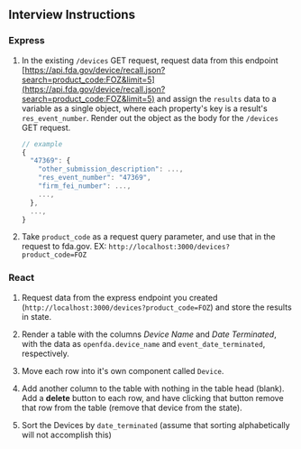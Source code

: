 ## Interview Instructions

### Express

1. In the existing `/devices` GET request, request data from this endpoint [https://api.fda.gov/device/recall.json?search=product_code:FOZ&limit=5](https://api.fda.gov/device/recall.json?search=product_code:FOZ&limit=5) and assign the `results` data to a variable as a single object, where each property's key is a result's `res_event_number`. Render out the object as the body for the `/devices` GET request.

    ```javascript
    // example
    {
      "47369": {
        "other_submission_description": ...,
        "res_event_number": "47369",
        "firm_fei_number": ...,
        ...,
      },
      ...,
    }
    ```

2. Take `product_code` as a request query parameter, and use that in the request to fda.gov. EX: `http://localhost:3000/devices?product_code=FOZ`

### React

1. Request data from the express endpoint you created (`http://localhost:3000/devices?product_code=FOZ`) and store the results in state.

2. Render a table with the columns *Device Name* and *Date Terminated*, with the data as `openfda.device_name` and `event_date_terminated`, respectively.

3. Move each row into it's own component called `Device`.

4. Add another column to the table with nothing in the table head (blank). Add a **delete** button to each row, and have clicking that button remove that row from the table (remove that device from the state).

5. Sort the Devices by `date_terminated` (assume that sorting alphabetically will not accomplish this)
